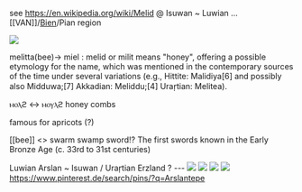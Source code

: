 see https://en.wikipedia.org/wiki/Melid @ Isuwan ~ Luwian … [[VAN]]/[Bien](𓆤)/Pian region

![](https://upload.wikimedia.org/wikipedia/commons/thumb/3/3a/Cilindro-sello_trillo.png/500px-Cilindro-sello_trillo.png)

melitta(bee)-> miel : melid or milit means "honey", offering a possible etymology for the name, which was mentioned in the contemporary sources of the time under several variations (e.g., Hittite: Malidiya[6] and possibly also Midduwa;[7] Akkadian: Meliddu;[4] Urar̩tian: Melitea).

ⲙⲟⲗϩ ↔  ⲙⲟⲩⲗϩ 	 honey combs

famous for apricots (?)

[[bee]] 
<> swarm swamp sword!?
The first swords known in the Early Bronze Age (c. 33rd to 31st centuries)

Luwian Arslan ~ Isuwan / Urar̩tian Erzland ? --- 
![](https://i.pinimg.com/564x/97/46/38/9746387425e8ba892abb3217b53f4024.jpg)
![](https://i.pinimg.com/564x/61/31/b9/6131b95ee93a12932164caaa1a620d0a.jpg)
![](https://i.pinimg.com/564x/25/87/01/258701aa2c438c9e4132661b8d549037.jpg)
![](https://i.pinimg.com/564x/26/45/2b/26452ba66d21a04dac92e421ddfdc1f0.jpg)
https://www.pinterest.de/search/pins/?q=Arslantepe